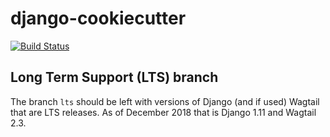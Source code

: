 # django-cookiecutter

[![Build Status](https://travis-ci.org/prismaticd/django-cookiecutter.svg?branch=master)](https://travis-ci.org/prismaticd/django-cookiecutter)

## Long Term Support (LTS) branch

The branch `lts` should be left with versions of Django (and if used) Wagtail that are LTS releases.  As of December 2018 that is Django 1.11 and Wagtail 2.3.
